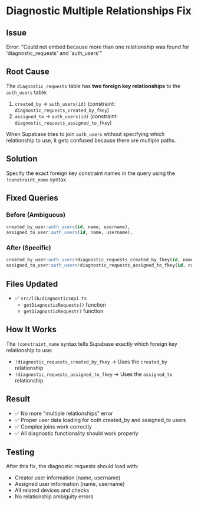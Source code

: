 # Diagnostic Multiple Relationships Fix

## Issue
Error: "Could not embed because more than one relationship was found for 'diagnostic_requests' and 'auth_users'"

## Root Cause
The `diagnostic_requests` table has **two foreign key relationships** to the `auth_users` table:
1. `created_by` → `auth_users(id)` (constraint: `diagnostic_requests_created_by_fkey`)
2. `assigned_to` → `auth_users(id)` (constraint: `diagnostic_requests_assigned_to_fkey`)

When Supabase tries to join `auth_users` without specifying which relationship to use, it gets confused because there are multiple paths.

## Solution
Specify the exact foreign key constraint names in the query using the `!constraint_name` syntax.

## Fixed Queries

### Before (Ambiguous)
```sql
created_by_user:auth_users(id, name, username),
assigned_to_user:auth_users(id, name, username),
```

### After (Specific)
```sql
created_by_user:auth_users!diagnostic_requests_created_by_fkey(id, name, username),
assigned_to_user:auth_users!diagnostic_requests_assigned_to_fkey(id, name, username),
```

## Files Updated
- ✅ `src/lib/diagnosticsApi.ts`
  - `getDiagnosticRequests()` function
  - `getDiagnosticRequest()` function

## How It Works
The `!constraint_name` syntax tells Supabase exactly which foreign key relationship to use:
- `!diagnostic_requests_created_by_fkey` → Uses the `created_by` relationship
- `!diagnostic_requests_assigned_to_fkey` → Uses the `assigned_to` relationship

## Result
- ✅ No more "multiple relationships" error
- ✅ Proper user data loading for both created_by and assigned_to users
- ✅ Complex joins work correctly
- ✅ All diagnostic functionality should work properly

## Testing
After this fix, the diagnostic requests should load with:
- Creator user information (name, username)
- Assigned user information (name, username)
- All related devices and checks
- No relationship ambiguity errors









